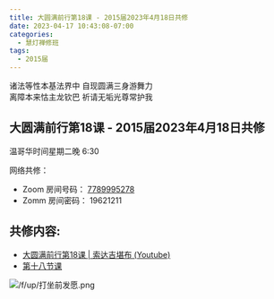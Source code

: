 ```yaml
---
title: 大圆满前行第18课 - 2015届2023年4月18日共修
date: 2023-04-17 10:43:08-07:00
categories:
  - 慧灯禅修班
tags:
  - 2015届
---
```


诸法等性本基法界中 自现圆满三身游舞力  
离障本来怙主龙钦巴 祈请无垢光尊常护我

## 大圆满前行第18课 - 2015届2023年4月18日共修

温哥华时间星期二晚 6:30 

网络共修：

- Zoom 房间号码： [7789995278](https://us02web.zoom.us/j/7789995278?pwd=VjZmbWJFY2k2K0E5RVB2cTNIQmhqUT09)
- Zomm 房间密码： 19621211

## 共修内容:

- [大圆满前行第18课 | 索达吉堪布 (Youtube)](https://www.youtube.com/watch?v=xdl4NBxQjVI&list=PLAnEIprIVklfWTKX6X1gI9eR_phiB8B4b&index=20)
- [第十八节课](http://huidengchanxiu.net//refs/qxgs/qxgs-03xm#第十八节课)

![/f/up/打坐前发愿.png](/f/up/打坐前发愿.png)